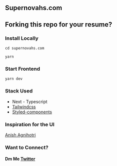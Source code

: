 ## Supernovahs.com

## Forking this repo for your resume?
 
### Install Locally

```
cd supernovahs.com

yarn 

```

### Start Frontend

```
yarn dev

```

### Stack Used
-   Next - Typescript
-   [Tailwindcss](https://tailwindcss.com/docs/installation)
-   [Styled-components](https://styled-components.com/)

### Inspiration for the UI
 [Anish Agnihotri](https://github.com/Anish-Agnihotri)

### Want to Connect?
#### Dm Me [Twitter](https://twitter.com/harshit16024263)

